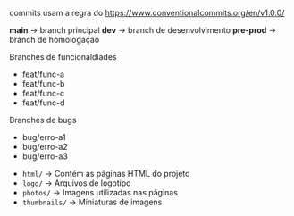 commits usam a regra do https://www.conventionalcommits.org/en/v1.0.0/ 

**main** &rarr; branch principal
**dev** &rarr; branch de desenvolvimento
**pre-prod** &rarr; branch de homologação

Branches de funcionaldiades
* feat/func-a
* feat/func-b
* feat/func-c
* feat/func-d

Branches de bugs
* bug/erro-a1
* bug/erro-a2
* bug/erro-a3

- `html/` → Contém as páginas HTML do projeto
- `logo/` → Arquivos de logotipo
- `photos/` → Imagens utilizadas nas páginas
- `thumbnails/` → Miniaturas de imagens
